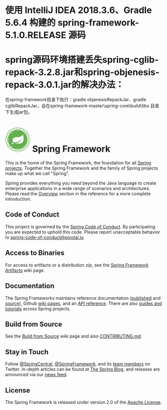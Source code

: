 # 使用 IntelliJ IDEA 2018.3.6、Gradle 5.6.4 构建的 spring-framework-5.1.0.RELEASE 源码

# spring源码环境搭建丢失spring-cglib-repack-3.2.8.jar和spring-objenesis-repack-3.0.1.jar的解决办法：
在spring-framework目录下执行：gradle objenesisRepackJar、gradle cglibRepackJar，会在spring-framework-master\spring-core\build\libs 目录下生成jar包。

# <img src="src/docs/asciidoc/images/spring-framework.png" width="80" height="80"> Spring Framework
This is the home of the Spring Framework, the foundation for all
[Spring projects](https://spring.io/projects). Together the Spring Framework and the family of Spring projects make up what we call "Spring". 

Spring provides everything you need beyond the Java language to create enterprise
applications in a wide range of scenarios and architectures. Please read the
[Overview](https://docs.spring.io/spring/docs/current/spring-framework-reference/overview.html#spring-introduction)
section in the reference for a more complete introduction.

## Code of Conduct
This project is governed by the [Spring Code of Conduct](CODE_OF_CONDUCT.adoc).
By participating you are expected to uphold this code.
Please report unacceptable behavior to spring-code-of-conduct@pivotal.io.

## Access to Binaries
For access to artifacts or a distribution zip, see the
[Spring Framework Artifacts](https://github.com/spring-projects/spring-framework/wiki/Spring-Framework-Artifacts)
wiki page.

## Documentation
The Spring Frameworks maintains reference documentation
([published](http://docs.spring.io/spring-framework/docs/current/spring-framework-reference/) and
[source](src/docs/asciidoc)),
Github [wiki pages](https://github.com/spring-projects/spring-framework/wiki), and an
[API reference](http://docs.spring.io/spring-framework/docs/current/javadoc-api/).
There are also [guides and tutorials](https://spring.io/guides) across Spring projects.

## Build from Source
See the [Build from Source](https://github.com/spring-projects/spring-framework/wiki/Build-from-Source)
wiki page and also [CONTRIBUTING.md](CONTRIBUTING.md).

## Stay in Touch
Follow [@SpringCentral](https://twitter.com/springcentral),
[@SpringFramework](https://twitter.com/springframework), and its
[team members](https://twitter.com/springframework/lists/team/members) on Twitter.
In-depth articles can be found at [The Spring Blog](http://spring.io/blog/),
and releases are announced via our [news feed](http://spring.io/blog/category/news).

## License
The Spring Framework is released under version 2.0 of the
[Apache License](http://www.apache.org/licenses/LICENSE-2.0).

